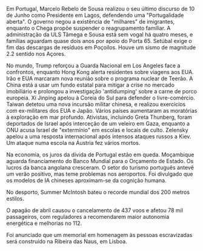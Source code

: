 Em Portugal, Marcelo Rebelo de Sousa realizou o seu último discurso de 10 de Junho como Presidente em Lagos, defendendo uma "Portugalidade aberta". O governo negou a existência de "milhares" de imigrantes, enquanto o Chega propõe suspender o reagrupamento familiar. A administração da ULS Tâmega e Sousa está sem vogal há quatro meses, e famílias aguardam quase dois anos por apoio do Porta 65. Setúbal exige o fim das descargas de resíduos em Poçoilos. Houve um sismo de magnitude 2.2 sentido nos Açores.

No mundo, Trump reforçou a Guarda Nacional em Los Angeles face a confrontos, enquanto Hong Kong alerta residentes sobre viagens aos EUA. Irão e EUA marcaram nova reunião sobre o programa nuclear de Teerão. A China está a usar um fundo estatal para mitigar a crise no mercado imobiliário e prolongou a investigação 'antidumping' sobre a carne de porco europeia. Xi Jinping apelou à Coreia do Sul para defender o livre-comércio. Taiwan detetou uma nova incursão militar chinesa, e realizou exercícios com ex-militares dos EUA e Japão. Vários países aumentaram as moratórias à exploração em mar profundo. Ativistas, incluindo Greta Thunberg, foram deportados de Israel após interceção de um veleiro em Gaza, enquanto a ONU acusa Israel de "extermínio" em escolas e locais de culto. Zelensky apelou a uma resposta internacional após intensos ataques russos a Kiev. Um ataque numa escola na Áustria fez vários mortos.

Na economia, os juros da dívida de Portugal estão em queda. Moçambique aguarda financiamento do Banco Mundial para o Orçamento de Estado. Os lucros da banca angolana cresceram. O setor do turismo português antevê um verão positivo, mas teme problemas nos aeroportos. Foi divulgado que os modelos de IA chineses aproximam-se da cognição humana.

No desporto, Summer McIntosh bateu o recorde mundial dos 200 metros estilos.

O apagão de abril causou o cancelamento de 437 voos e afetou 78 mil passageiros, com reguladores a recomendarem maior autonomia energética e melhorias no 112.

Foi anunciado que um memorial em homenagem às pessoas escravizadas será construído na Ribeira das Naus, em Lisboa.
